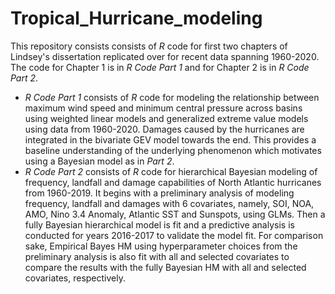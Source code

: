 # Tropical_Hurricane_modeling
This repository consists consists of *R* code for first two chapters of Lindsey's dissertation replicated over for recent data spanning 1960-2020. The code for Chapter 1 is in _R Code Part 1_ and for Chapter 2 is in _R Code Part 2_.


- _R Code Part 1_ consists of *R* code for modeling the relationship between maximum wind speed and minimum central pressure across basins using weighted linear models and generalized extreme value models using data from 1960-2020. Damages caused by the hurricanes are integrated in the bivariate GEV model towards the end. This provides a baseline understanding of the underlying phenomenon which motivates using a Bayesian model as in _Part 2_.
- _R Code Part 2_ consists of *R* code for hierarchical Bayesian modeling of frequency, landfall and damage capabilities of North Atlantic hurricanes from 1960-2019. It begins with a preliminary analysis of modeling frequency, landfall and damages with 6 covariates, namely, SOI, NOA, AMO, Nino 3.4 Anomaly, Atlantic SST and Sunspots, using GLMs. Then a fully Bayesian hierarchical model is fit and a predictive analysis is conducted for years 2016-2017 to validate the model fit. For comparison sake, Empirical Bayes HM using hyperparameter choices from the preliminary analysis is also fit with all and selected covariates to compare the results with the fully Bayesian HM with all and selected covariates, respectively.
